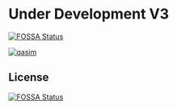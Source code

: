 

# Under Development V3
[![FOSSA Status](https://app.fossa.com/api/projects/git%2Bgithub.com%2FGlobalTechInfo%2FGLOBAL-MD.svg?type=shield)](https://app.fossa.com/projects/git%2Bgithub.com%2FGlobalTechInfo%2FGLOBAL-MD?ref=badge_shield)

<a href="https://ibb.co/tB1DJhS"><img src="https://i.ibb.co/BLYBCPm/qasim.jpg" alt="qasim" border="0"></a>


## License
[![FOSSA Status](https://app.fossa.com/api/projects/git%2Bgithub.com%2FGlobalTechInfo%2FGLOBAL-MD.svg?type=large)](https://app.fossa.com/projects/git%2Bgithub.com%2FGlobalTechInfo%2FGLOBAL-MD?ref=badge_large)